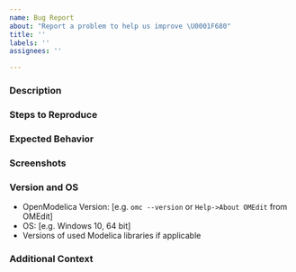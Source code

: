 ```yaml
---
name: Bug Report
about: "Report a problem to help us improve \U0001F680"
title: ''
labels: ''
assignees: ''

---
```


### Description

<!--- A clear and concise description of what the bug is. -->

### Steps to Reproduce

<!--- This could either be a list of actions or a script file. -->

### Expected Behavior

<!--- A clear and concise description of what you expected to happen. -->

### Screenshots

<!--- If applicable, add screenshots to help explain your problem. -->

### Version and OS

<!--- Please complete the following information. -->

 - OpenModelica Version: [e.g. `omc --version` or `Help->About OMEdit` from OMEdit]
 - OS: [e.g. Windows 10, 64 bit]
 - Versions of used Modelica libraries if applicable

### Additional Context

<!--- Add any other context about the problem here. -->
